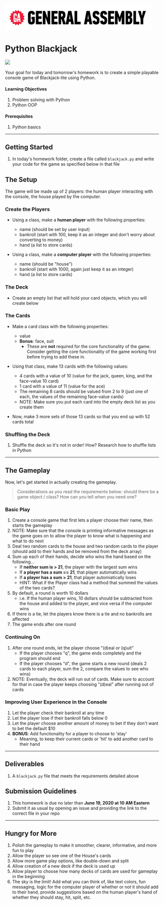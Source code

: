 ![](/ga_cog.png) 

# Python Blackjack 

![](https://imgur.com/OO6Vo5q.png)

Your goal for today and tomorrow's homework is to create a simple playable console game of Blackjack-lite using Python. 

#### Learning Objectives 
1. Problem solving with Python 
1. Python OOP 

#### Prerequisites 
1. Python basics 

---

## Getting Started 

1. In today's homework folder, create a file called `blackjack.py` and write your code for the game as specified below in that file 

## The Setup 

The game will be made up of 2 players: the human player interacting with the console, the house played by the computer. 

### Create the Players 

- Using a class, make a **human player** with the following properties: 
    - name (should be set by user input)
    - bankroll (start with 100, keep it as an integer and don't worry about converting to money) 
    - hand (a list to store cards) 

- Using a class, make a **computer player** with the following properties: 
    - name (should be "house") 
    - bankroll (start with 1000, again just keep it as an integer) 
    - hand (a list to store cards)
    
### The Deck 

- Create an empty list that will hold your card objects, which you will create below 

### The Cards 

- Make a card class with the following properties: 
    - value 
    - **Bonus**: face, suit 
        - These are **not** required for the core functionality of the game. Consider getting the core functionality of the game working first before trying to add these in. 
        
- Using that class, make 13 cards with the following values: 
  - 4 cards with a value of 10 (value for the jack, queen, king, and the face-value 10 card) 
  - 1 card with a value of 11 (value for the ace) 
  - The remaining 8 cards should be valued from 2 to 9 (just one of each, the values of the remaining face-value cards)
  - NOTE: Make sure you put each card into the empty deck list as you create them  
  
- Now, make 3 more sets of those 13 cards so that you end up with 52 cards total 

### Shuffling the Deck 

1. Shuffle the deck so it's not in order! How? Research how to shuffle lists in Python 

--- 

## The Gameplay 

Now, let's get started in actually creating the gameplay. 

> Considerations as you read the requirements below: should there be a game object / class? How can you tell when you need one?

### Basic Play

1. Create a console game that first lets a player choose their name, then starts the gameplay 
1. NOTE: Make sure that the console is printing informative messages as the game goes on to allow the player to know what is happening and what to do next
1. Deal two random cards to the house and two random cards to the player (should add to their hands and be removed from the deck array)
1. Sum up each of their hands, decide who wins the hand based on the following...
    - If **neither sum is > 21**, the player with the largest sum wins 
    - If **a player has a sum == 21**, that player automatically wins 
    - If **a player has a sum > 21**, that player automiatically loses 
    - HINT: What if the Player class had a method that summed the values of the two cards? 
1. By default, a round is worth 10 dollars 
    - i.e. If the human player wins, 10 dollars should be subtracted from the house and added to the player, and vice versa if the computer wins 
1. If there is a tie, let the players know there is a tie and no bankrolls are affected 
1. The game ends after one round 

### Continuing On 

1. After one round ends, let the player choose "(d)eal or (q)uit" 
    - If the player chooses "q", the game ends completely and the program should end 
    - If the player chooses "d", the game starts a new round (deals 2 cards to each player, sum the 2, compare the values to see who wins) 
1. NOTE: Eventually, the deck will run out of cards. Make sure to account for that in case the player keeps choosing "(d)eal" after running out of cards 

### Improving User Experience in the Console 

1. Let the player check their bankroll at any time 
1. Let the player lose if their bankroll falls below 0 
1. Let the player choose another amount of money to bet if they don't want to bet the default $10 
1. **BONUS**: Add functionality for a player to choose to 'stay'
    - Meaning, to keep their current cards or 'hit' to add another card to their hand 
    
---

## Deliverables 

1. A `blackjack.py` file that meets the requirements detailed above 

## Submission Guidelines 

1. This homework is due no later than **June 19, 2020 at 10 AM Eastern** 
1. Submit it as usual by opening an issue and providing the link to the correct file in your repo

---

## Hungry for More 

1. Polish the gameplay to make it smoother, clearer, informative, and more fun to play 
1. Allow the player so see one of the House's cards 
1. Allow more game play options, like double-down and split 
1. Allow creation of a new deck if the deck is used up 
1. Allow player to choose how many decks of cards are used for gameplay in the beginning
1. The sky is the limit! Add what you can think of, like text colors, fun messaging, logic for the computer player of whether or not it should add to their hand, provide suggestions based on the human player's hand of whether they should stay, hit, split, etc. 

